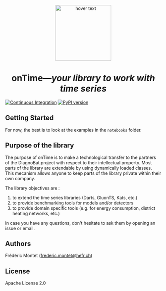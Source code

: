 <div align="center">
    <img src="res/ontime-logo.png" width="180" title="hover text">
    <h1>onTime—<i>your library to work with time series</i></h1>
</div>

[![Continuous Integration](https://github.com/fredmontet/ontime/actions/workflows/ci.yml/badge.svg)](https://github.com/fredmontet/ontime/actions/workflows/ci.yml)
[![PyPI version](https://badge.fury.io/py/ontime.svg)](https://badge.fury.io/py/ontime)

## Getting Started

For now, the best is to look at the examples in the `notebooks` folder.

## Purpose of the library

The purpose of onTime is to make a technological transfer to the partners of the 
DiagnoBat project with respect to their intellectual property. Most parts of 
the library are extendable by using dynamically loaded classes. This
mecanism allows anyone to keep parts of the library private within their own company. 

The library objectives are :

  1. to extend the time series libraries (Darts, GluonTS, Kats, etc.)
  2. to provide benchmarking tools for models and/or detectors
  3. to provide domain specific tools (e.g. for energy consumption, district heating networks, etc.)

In case you have any questions, don't hesitate to ask them by opening an issue or email.

## Authors

Frédéric Montet (frederic.montet@hefr.ch)

## License

Apache License 2.0
